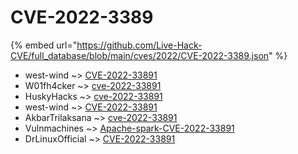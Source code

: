 # CVE-2022-3389
{% embed url="https://github.com/Live-Hack-CVE/full_database/blob/main/cves/2022/CVE-2022-3389.json" %}

* west-wind ~> [CVE-2022-33891](https://www.alice-snow.ru/2022/database/cve-2022-3389/cve-2022-33891-west-wind)
* W01fh4cker ~> [cve-2022-33891](https://www.alice-snow.ru/2022/database/cve-2022-3389/cve-2022-33891-w01fh4cker)
* HuskyHacks ~> [cve-2022-33891](https://www.alice-snow.ru/2022/database/cve-2022-3389/cve-2022-33891-huskyhacks)
* west-wind ~> [CVE-2022-33891](https://www.alice-snow.ru/2022/database/cve-2022-3389/cve-2022-33891-west-wind)
* AkbarTrilaksana ~> [cve-2022-33891](https://www.alice-snow.ru/2022/database/cve-2022-3389/cve-2022-33891-akbartrilaksana)
* Vulnmachines ~> [Apache-spark-CVE-2022-33891](https://www.alice-snow.ru/2022/database/cve-2022-3389/apache-spark-cve-2022-33891-vulnmachines)
* DrLinuxOfficial ~> [CVE-2022-33891](https://www.alice-snow.ru/2022/database/cve-2022-3389/cve-2022-33891-drlinuxofficial)